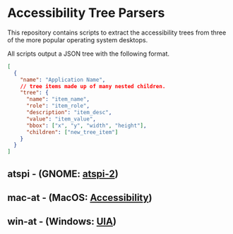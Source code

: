 # Accessibility Tree Parsers

This repository contains scripts to extract the accessibility trees from three of the more popular operating system desktops.

All scripts output a JSON tree with the following format.

```json
[
  {
    "name": "Application Name",
    // tree items made up of many nested children.
    "tree": {
      "name": "item_name",
      "role": "item_role",
      "description": "item_desc",
      "value": "item_value",
      "bbox": ["x", "y", "width", "height"],
      "children": ["new_tree_item"]
    }
  }
]
```

## atspi - (GNOME: [atspi-2](https://docs.gtk.org/atspi2/))

## mac-at - (MacOS: [Accessibility](https://developer.apple.com/documentation/accessibility))

## win-at - (Windows: [UIA](https://learn.microsoft.com/en-us/dotnet/framework/ui-automation/ui-automation-overview))
